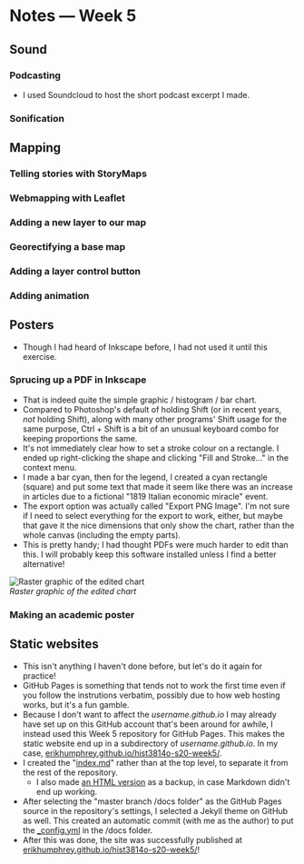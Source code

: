 # Notes — Week 5

## Sound

### Podcasting

* I used Soundcloud to host the short podcast excerpt I made.

### Sonification

## Mapping

### Telling stories with StoryMaps

### Webmapping with Leaflet

### Adding a new layer to our map

### Georectifying a base map

### Adding a layer control button

### Adding animation

## Posters

* Though I had heard of Inkscape before, I had not used it until this exercise.

### Sprucing up a PDF in Inkscape

* That is indeed quite the simple graphic / histogram / bar chart.
* Compared to Photoshop's default of holding Shift (or in recent years, *not* holding Shift), along with many other programs' Shift usage for the same purpose, Ctrl + Shift is a bit of an unusual keyboard combo for keeping proportions the same.
* It's not immediately clear how to set a stroke colour on a rectangle. I ended up right-clicking the shape and clicking "Fill and Stroke..." in the context menu.
* I made a bar cyan, then for the legend, I created a cyan rectangle (square) and put some text that made it seem like there was an increase in articles due to a fictional "1819 Italian economic miracle" event.
* The export option was actually called "Export PNG Image". I'm not sure if I need to select everything for the export to work, either, but maybe that gave it the nice dimensions that only show the chart, rather than the whole canvas (including the empty parts).
* This is pretty handy; I had thought PDFs were much harder to edit than this. I will probably keep this software installed unless I find a better alternative!

![Raster graphic of the edited chart](https://i.imgur.com/ofyssWT.png "Raster graphic of the edited chart")  
*Raster graphic of the edited chart*

### Making an academic poster

## Static websites

* This isn't anything I haven't done before, but let's do it again for practice!
* GitHub Pages is something that tends not to work the first time even if you follow the instrutions verbatim, possibly due to how web hosting works, but it's a fun gamble.
* Because I don't want to affect the *username.github.io* I may already have set up on this GitHub account that's been around for awhile, I instead used this Week 5 repository for GitHub Pages. This makes the static website end up in a subdirectory of *username.github.io*. In my case, [erikhumphrey.github.io/hist3814o-s20-week5/](https://erikhumphrey.github.io/hist3814o-s20-week5/).
* I created the "[index.md](docs/index.md)" rather than at the top level, to separate it from the rest of the repository.
  * I also made [an HTML version](static-websites/unused-index.html) as a backup, in case Markdown didn't end up working.
* After selecting the "master branch /docs folder" as the GitHub Pages source in the repository's settings, I selected a Jekyll theme on GitHub as well. This created an automatic commit (with me as the author) to put the [_config.yml](docs/_config.yml) in the /docs folder.
* After this was done, the site was successfully published at [erikhumphrey.github.io/hist3814o-s20-week5/](https://erikhumphrey.github.io/hist3814o-s20-week5/)!
